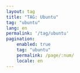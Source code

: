 ```yaml
---
layout: tag
title: "TAG: Ubuntu"
tag: "ubuntu"
lang: en
permalink: '/tag/ubuntu'
pagination:
    enabled: true
    tag: "ubuntu"
    permalink: /page/:num/
    locale: en
---
```

